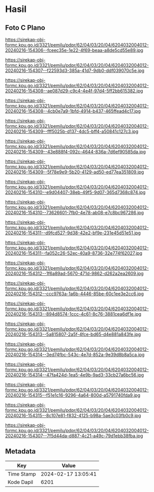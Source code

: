 # Hasil

## Foto C Plano

https://sirekap-obj-formc.kpu.go.id/3321/pemilu/pdpr/62/04/03/20/04/6204032004012-20240216-154306--fceec35e-1e22-4f69-beaa-a8de5cd55e89.jpg

https://sirekap-obj-formc.kpu.go.id/3321/pemilu/pdpr/62/04/03/20/04/6204032004012-20240216-154307--f22593d3-385a-41d7-9db0-ddf039070c5e.jpg

https://sirekap-obj-formc.kpu.go.id/3321/pemilu/pdpr/62/04/03/20/04/6204032004012-20240216-154308--ae087d29-c9c4-4e4f-97d4-5ff2bb615382.jpg

https://sirekap-obj-formc.kpu.go.id/3321/pemilu/pdpr/62/04/03/20/04/6204032004012-20240216-154308--4cb0e7a9-1bfd-4914-b437-465ffead4c17.jpg

https://sirekap-obj-formc.kpu.go.id/3321/pemilu/pdpr/62/04/03/20/04/6204032004012-20240216-154309--fff5025b-d137-4dc5-bff4-a50841c127c3.jpg

https://sirekap-obj-formc.kpu.go.id/3321/pemilu/pdpr/62/04/03/20/04/6204032004012-20240216-154309--43e888f4-092c-4644-836a-7d6ef90585da.jpg

https://sirekap-obj-formc.kpu.go.id/3321/pemilu/pdpr/62/04/03/20/04/6204032004012-20240216-154309--5f78e9e9-5b20-4129-ad50-ed77ea351809.jpg

https://sirekap-obj-formc.kpu.go.id/3321/pemilu/pdpr/62/04/03/20/04/6204032004012-20240216-154310--e9d04407-38eb-49f5-9d07-365d7368c874.jpg

https://sirekap-obj-formc.kpu.go.id/3321/pemilu/pdpr/62/04/03/20/04/6204032004012-20240216-154310--73626601-7fb0-4e78-ab08-e7c8bc967286.jpg

https://sirekap-obj-formc.kpu.go.id/3321/pemilu/pdpr/62/04/03/20/04/6204032004012-20240216-154311--d9fcd527-9d38-42e2-bf9e-231e45d51e51.jpg

https://sirekap-obj-formc.kpu.go.id/3321/pemilu/pdpr/62/04/03/20/04/6204032004012-20240216-154311--fa052c26-52ec-40a9-8736-32e774f62027.jpg

https://sirekap-obj-formc.kpu.go.id/3321/pemilu/pdpr/62/04/03/20/04/6204032004012-20240216-154312--1f6a89ad-5670-471d-9862-d262a2ea2609.jpg

https://sirekap-obj-formc.kpu.go.id/3321/pemilu/pdpr/62/04/03/20/04/6204032004012-20240216-154312--ccc9763a-1a6b-4446-85be-60c1ee3e2cc6.jpg

https://sirekap-obj-formc.kpu.go.id/3321/pemilu/pdpr/62/04/03/20/04/6204032004012-20240216-154313--894d8574-1ccc-4c61-8c76-3881cea6df1e.jpg

https://sirekap-obj-formc.kpu.go.id/3321/pemilu/pdpr/62/04/03/20/04/6204032004012-20240216-154313--5a815807-2a5f-4fce-bd65-d4e881a843fe.jpg

https://sirekap-obj-formc.kpu.go.id/3321/pemilu/pdpr/62/04/03/20/04/6204032004012-20240216-154314--3ed74fbc-543c-4e7d-852a-9e39d8b8a5ca.jpg

https://sirekap-obj-formc.kpu.go.id/3321/pemilu/pdpr/62/04/03/20/04/6204032004012-20240216-154314--47fa424d-1ea5-4e9b-9ad3-33cb27a6bc56.jpg

https://sirekap-obj-formc.kpu.go.id/3321/pemilu/pdpr/62/04/03/20/04/6204032004012-20240216-154315--f51e1c16-9296-4a64-800d-a5791740fda9.jpg

https://sirekap-obj-formc.kpu.go.id/3321/pemilu/pdpr/62/04/03/20/04/6204032004012-20240216-154315--8c107e81-f832-4125-b98a-5ae3c03fb0c9.jpg

https://sirekap-obj-formc.kpu.go.id/3321/pemilu/pdpr/62/04/03/20/04/6204032004012-20240216-154307--7f5d44da-d887-4c21-a49c-79d1ebb38fba.jpg


## Metadata

| Key        | Value               |
| ---------- | ------------------- |
| Time Stamp | 2024-02-17 13:05:41 |
| Kode Dapil | 6201                |



